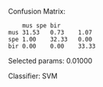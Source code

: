 Confusion Matrix:
```
	mus	spe	bir
mus	31.53	0.73	1.07
spe	1.00	32.33	0.00
bir	0.00	0.00	33.33
```

Selected params: 0.01000  

Classifier: SVM  